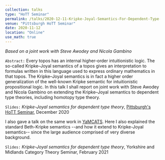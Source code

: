 ```yaml
---
collection: talks
type: "HoTT Seminar"
permalink: /talks/2020-12-11-Kripke-Joyal-Semantics-For-Dependent-Type-Theory
venue: "Pittsburgh HoTT Seminar"
date: 2020-11-12
location: "Online"
use_math: true
---
```


_Based on a joint work with Steve Awodey and Nicola Gambino_

`Abstract:` Every topos has an internal higher-order intuitionistic logic. The so-called Kripke–Joyal semantics of a topos gives an interpretation to formulas written in this language used to express ordinary mathematics in that topos. The Kripke–Joyal semantics is in fact a higher order generalization of the well-known Kripke semantic for intuitionistic propositional logic. In this talk I shall report on joint work with Steve Awodey and Nicola Gambino on extending the Kripke–Joyal semantics to dependent type theories, including homotopy type theory.


`Slides:` _Kripke-Joyal semantics for dependent type theory_, [Pittsburgh's HoTT Seminar](http://mathieu.anel.free.fr/seminar.html), December 2020  <a href="/files/CT/KJsHoTT_slides_Pittsburgh.pdf" target="_blank"> <i class="fa fa-file-pdf-o" aria-hidden="true"></i> </a>

I also gave a talk on the same work in [YaMCATS](https://www2.le.ac.uk/departments/mathematics/extranet/staff-material/staff-profiles/simona-paoli/abstract-sina-hazratpur). Here I also explained the standard Beth-Kripke semantics --and how it extend to Kripke-Joyal semantics-- since the large audience comprised of very diverse background. 

`Slides:` _Kripke-Joyal semantics for dependent type theory_, Yorkshire and Midlands Category Theory Seminar, February 2021
<a href="/files/CT/kjshott_slides_YaMCATS.pdf" target="_blank"> <i class="fa fa-file-pdf-o" aria-hidden="true"></i> </a>

